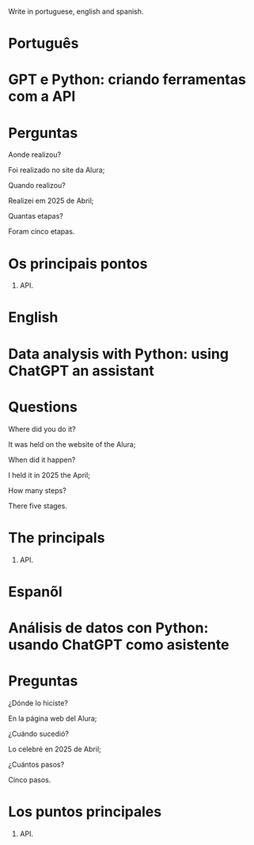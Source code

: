 Write in portuguese, english and spanish.

# Português 

# GPT e Python: criando ferramentas com a API





# Perguntas

Aonde realizou?

Foi realizado no site da Alura;

Quando realizou?

Realizei em 2025 de Abril;

Quantas etapas?

Foram cinco etapas.

# Os principais pontos

1. API.


# English


#  Data analysis with Python: using ChatGPT an assistant


# Questions

Where did you do it?

It was held on the website of the Alura;

When did it happen?

I held it in 2025 the April;

How many steps?

There five stages.

# The principals


1. API.


# Espanõl


#  Análisis de datos con Python: usando ChatGPT como asistente


# Preguntas

¿Dónde lo hiciste?

En la página web del Alura;

¿Cuándo sucedió?

Lo celebré en 2025 de Abril;

¿Cuántos pasos?

Cinco  pasos.

# Los puntos principales


1. API.


